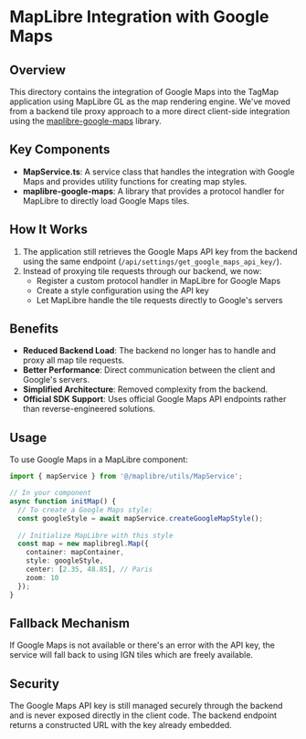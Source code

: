 # MapLibre Integration with Google Maps

## Overview

This directory contains the integration of Google Maps into the TagMap application using MapLibre GL as the map rendering engine. We've moved from a backend tile proxy approach to a more direct client-side integration using the [maplibre-google-maps](https://github.com/traccar/maplibre-google-maps) library.

## Key Components

- **MapService.ts**: A service class that handles the integration with Google Maps and provides utility functions for creating map styles.
- **maplibre-google-maps**: A library that provides a protocol handler for MapLibre to directly load Google Maps tiles.

## How It Works

1. The application still retrieves the Google Maps API key from the backend using the same endpoint (`/api/settings/get_google_maps_api_key/`).
2. Instead of proxying tile requests through our backend, we now:
   - Register a custom protocol handler in MapLibre for Google Maps
   - Create a style configuration using the API key
   - Let MapLibre handle the tile requests directly to Google's servers

## Benefits

- **Reduced Backend Load**: The backend no longer has to handle and proxy all map tile requests.
- **Better Performance**: Direct communication between the client and Google's servers.
- **Simplified Architecture**: Removed complexity from the backend.
- **Official SDK Support**: Uses official Google Maps API endpoints rather than reverse-engineered solutions.

## Usage

To use Google Maps in a MapLibre component:

```typescript
import { mapService } from '@/maplibre/utils/MapService';

// In your component
async function initMap() {
  // To create a Google Maps style:
  const googleStyle = await mapService.createGoogleMapStyle();
  
  // Initialize MapLibre with this style
  const map = new maplibregl.Map({
    container: mapContainer,
    style: googleStyle,
    center: [2.35, 48.85], // Paris
    zoom: 10
  });
}
```

## Fallback Mechanism

If Google Maps is not available or there's an error with the API key, the service will fall back to using IGN tiles which are freely available.

## Security

The Google Maps API key is still managed securely through the backend and is never exposed directly in the client code. The backend endpoint returns a constructed URL with the key already embedded. 
